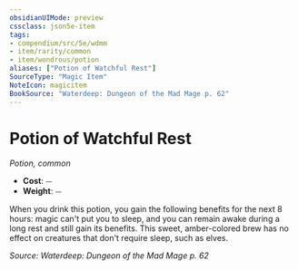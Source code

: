 ```yaml
---
obsidianUIMode: preview
cssclass: json5e-item
tags:
- compendium/src/5e/wdmm
- item/rarity/common
- item/wondrous/potion
aliases: ["Potion of Watchful Rest"]
SourceType: "Magic Item"
NoteIcon: magicitem
BookSource: "Waterdeep: Dungeon of the Mad Mage p. 62"
---
```

# Potion of Watchful Rest
*Potion, common*  

- **Cost**: ⏤
- **Weight**: ⏤

When you drink this potion, you gain the following benefits for the next 8 hours: magic can't put you to sleep, and you can remain awake during a long rest and still gain its benefits. This sweet, amber-colored brew has no effect on creatures that don't require sleep, such as elves.

*Source: Waterdeep: Dungeon of the Mad Mage p. 62*